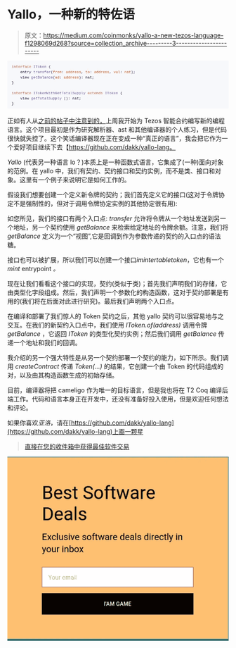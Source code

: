 # Yallo，一种新的特佐语

> 原文：<https://medium.com/coinmonks/yallo-a-new-tezos-language-f1298069d268?source=collection_archive---------3----------------------->

![](img/a640e682905f1fe280dadf0f7edde5ad.png)

正如有人从[之前的帖子中注意到的，](/@dakk/king-of-tezos-a-smart-ponzi-on-tezos-db381b84c3c9)上周我开始为 Tezos 智能合约编写新的编程语言。这个项目最初是作为研究解析器、ast 和其他编译器的个人练习，但是代码很快就失控了。这个笑话编译器现在正在变成一种“真正的语言”，我会把它作为一个爱好项目继续下去【https://github.com/dakk/yallo-lang。

*Yallo* (代表另一种语言 lo？)本质上是一种函数式语言，它集成了(一种)面向对象的范例。在 yallo 中，我们有契约、契约接口和契约实例，而不是类、接口和对象。这里有一个例子来说明它是如何工作的。

假设我们想要创建一个定义新令牌的契约；我们首先定义它的接口(这对于令牌协定不是强制性的，但对于调用令牌协定实例的其他协定很有用):

如您所见，我们的接口有两个入口点: *transfer* 允许将令牌从一个地址发送到另一个地址，另一个契约使用 *getBalance* 来检索给定地址的令牌余额。注意，我们将 *getBalance* 定义为一个“视图”,它是回调到作为参数传递的契约的入口点的语法糖。

接口也可以被扩展，所以我们可以创建一个接口*imintertabletoken*，它也有一个 *mint* entrypoint *。*

现在让我们看看这个接口的实现，契约(类似于类)；首先我们声明我们的存储，它由类型化字段组成。然后，我们声明一个参数化的构造函数，这对于契约部署是有用的(我们将在后面对此进行研究)。最后我们声明两个入口点。

在编译和部署了我们惊人的 Token 契约之后，其他 yallo 契约可以很容易地与之交互。在我们的新契约入口点中，我们使用 *IToken.of(address)* 调用令牌 *getBalance* ，它返回 *IToken* 的类型化契约实例；然后我们调用 *getBalance* 传递一个地址和我们的回调。

我介绍的另一个强大特性是从另一个契约部署一个契约的能力，如下所示。我们调用 *createContract* 传递 *Token(…)* 的结果，它创建一个由 Token 的代码组成的对，以及由其构造函数生成的初始存储。

目前，编译器将把 cameligo 作为唯一的目标语言，但是我也将在 T2 Coq 编译后端工作。代码和语言本身正在开发中，还没有准备好投入使用，但是欢迎任何想法和评论。

如果你喜欢*亚洛*，请在[https://github.com/dakk/yallo-lang](https://github.com/dakk/yallo-lang)上画一颗星

> [直接在您的收件箱中获得最佳软件交易](https://coincodecap.com/?utm_source=coinmonks)

[![](img/7c0b3dfdcbfea594cc0ae7d4f9bf6fcb.png)](https://coincodecap.com/?utm_source=coinmonks)